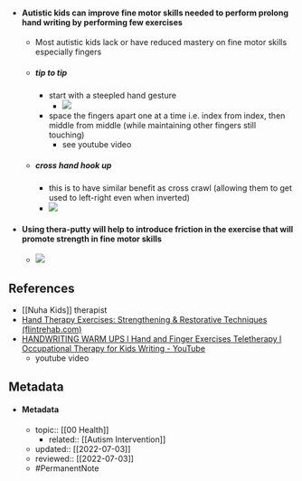 - #### Autistic kids can improve fine motor skills needed to perform prolong hand writing by performing few exercises
	- Most autistic kids lack or have reduced mastery on fine motor skills especially fingers
	- ##### tip to tip
		- start with a steepled hand gesture
			- ![](http://theawakeningself.com/wp-content/uploads/2012/02/mudra2.jpg)
		- space the fingers apart one at a time i.e. index from index, then middle from middle (while maintaining other fingers still touching)
			- see youtube video
	- ##### cross hand hook up
		- this is to have similar benefit as cross crawl (allowing them to get used to left-right even when inverted)
		- ![](https://www.improve-climbing.com/wp-content/uploads/2020/09/Antagonistentraining-klettern6.jpeg)
- #### Using thera-putty will help to introduce friction in the exercise that will promote strength in fine motor skills
	- ![](https://i.pinimg.com/originals/4f/f8/2a/4ff82aea890db08be3e7a86eade8aa8b.jpg)

## References
- [[Nuha Kids]] therapist
- [Hand Therapy Exercises: Strengthening & Restorative Techniques (flintrehab.com)](https://www.flintrehab.com/hand-therapy-exercises/)
- [HANDWRITING WARM UPS l Hand and Finger Exercises Teletherapy l Occupational Therapy for Kids Writing - YouTube](https://www.youtube.com/watch?v=xH0e9yHANjk&t=9s)
	- youtube video

## Metadata
- #### Metadata
	- topic:: [[00 Health]]
		- related:: [[Autism Intervention]]
	- updated:: [[2022-07-03]]
	- reviewed:: [[2022-07-03]]
	- #PermanentNote 